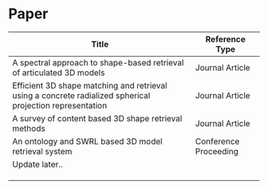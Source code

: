 # Paper

| Title                                                                                                     | Reference Type        |
|-----------------------------------------------------------------------------------------------------------|-----------------------|
| A spectral approach to shape-based retrieval of articulated 3D models                                     | Journal Article       |
| Efficient 3D shape matching and retrieval using a concrete radialized spherical projection representation | Journal Article       |
| A survey of content based 3D shape retrieval methods                                                      | Journal Article       |
| An ontology and SWRL based 3D model retrieval system                                                      | Conference Proceeding |
| Update later..                                                                                            |                       |
|                                                                                                           |                       |
|                                                                                                           |                       |
|                                                                                                           |                       |
